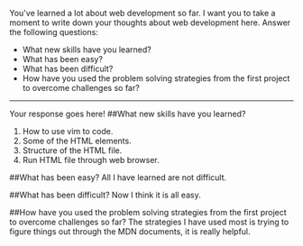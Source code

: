 You've learned a lot about web development so far. I want you to take a moment to write down your thoughts about web development here. Answer the following questions:
  * What new skills have you learned?
  * What has been easy?
  * What has been difficult?
  * How have you used the problem solving strategies from the first project to overcome challenges so far?

---

Your response goes here!
##What new skills have you learned?
1. How to use vim to code.
2. Some of the HTML elements.
3. Structure of the HTML file.
4. Run HTML file through web browser.

##What has been easy?
All I have learned are not difficult.

##What has been difficult?
Now I think it is all easy.

##How have you used the problem solving strategies from the first project to overcome challenges so far?
The strategies I have used most is trying to figure things out through the MDN documents, it is really helpful.
